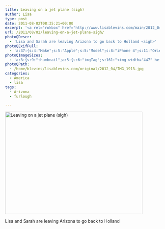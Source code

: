 ```yaml
---
title: Leaving on a jet plane (sigh)
author: Lisa
type: post
date: 2011-08-02T08:35:21+00:00
excerpt: '<a rel="rokbox" href="http://www.lisablevins.com/main/2012_04/IMG_1913.jpg" title="Leaving on a jet plane (sigh)"><img width="447" height="334" alt="Leaving on a jet plane (sigh)" src="http://www.lisablevins.com/thumbnail/2012_04/IMG_1913.jpg" class="photoQexcerpt photoQLinkImg" /></a>'
url: /2011/08/02/leaving-on-a-jet-plane-sigh/
photoQDescr:
  - 'Lisa and Sarah are leaving Arizona to go back to Holland <sigh>'
photoQExifFull:
  - 'a:37:{s:4:"Make";s:5:"Apple";s:5:"Model";s:8:"iPhone 4";s:11:"Orientation";s:17:"1: Normal (0 deg)";s:11:"xResolution";s:26:"72 dots per ResolutionUnit";s:11:"yResolution";s:26:"72 dots per ResolutionUnit";s:14:"ResolutionUnit";s:4:"Inch";s:8:"Software";s:5:"4.3.5";s:8:"DateTime";s:19:"2011:08:02 09:35:21";s:12:"ExposureTime";s:8:"1/15 sec";s:7:"FNumber";s:5:"f/2.8";s:15:"ExposureProgram";s:7:"Program";s:15:"ISOSpeedRatings";s:3:"250";s:11:"ExifVersion";s:12:"version 2.21";s:16:"DateTimeOriginal";s:19:"2011:08:02 09:35:21";s:17:"DateTimedigitized";s:19:"2011:08:02 09:35:21";s:17:"ShutterSpeedValue";s:8:"1/15 sec";s:13:"ApertureValue";s:5:"f/2.8";s:12:"MeteringMode";s:13:"Multi-Segment";s:5:"Flash";s:8:"No Flash";s:11:"FocalLength";s:7:"3.85 mm";s:15:"FlashPixVersion";s:9:"version 1";s:10:"ColorSpace";s:4:"sRGB";s:14:"ExifImageWidth";s:11:"2592 pixels";s:15:"ExifImageHeight";s:11:"1936 pixels";s:13:"SensingMethod";s:35:"Unknown: One Chip Color Area Sensor";s:12:"ExposureMode";s:1:"0";s:12:"WhiteBalance";s:1:"0";s:16:"SceneCaptureMode";s:1:"0";s:20:"FocalLength35mmEquiv";s:0:"";s:7:"NumTags";s:1:"7";s:18:"Latitude Reference";s:1:"N";s:8:"Latitude";s:15:"33.435833333333";s:19:"Longitude Reference";s:1:"W";s:9:"Longitude";s:7:"112.015";s:4:"Time";s:10:"1314:35:16";s:17:"ImageDirectionRef";s:1:"T";s:14:"ImageDirection";s:15:"135.06488549618";}'
photoQImageSizes:
  - 'a:3:{s:9:"thumbnail";a:5:{s:6:"imgTag";s:161:"<img width="447" height="334" alt="Leaving on a jet plane (sigh)" src="http://www.lisablevins.com/thumbnail/2012_04/IMG_1913.jpg" class="PhotoQImg" />";s:6:"imgUrl";s:68:"http://www.lisablevins.com/thumbnail/2012_04/IMG_1913.jpg";s:7:"imgPath";s:71:"/home/blevins/lisablevins.com/thumbnail/2012_04/IMG_1913.jpg";s:8:"imgWidth";s:3:"447";s:9:"imgHeight";s:3:"334";}s:4:"main";a:5:{s:6:"imgTag";s:156:"<img width="700" height="523" alt="Leaving on a jet plane (sigh)" src="http://www.lisablevins.com/main/2012_04/IMG_1913.jpg" class="PhotoQImg" />";s:6:"imgUrl";s:63:"http://www.lisablevins.com/main/2012_04/IMG_1913.jpg";s:7:"imgPath";s:66:"/home/blevins/lisablevins.com/main/2012_04/IMG_1913.jpg";s:8:"imgWidth";s:3:"700";s:9:"imgHeight";s:3:"523";}s:8:"original";a:5:{s:6:"imgTag";s:162:"<img width="2592" height="1936" alt="Leaving on a jet plane (sigh)" src="http://www.lisablevins.com/original/2012_04/IMG_1913.jpg" class="PhotoQImg" />";s:6:"imgUrl";s:67:"http://www.lisablevins.com/original/2012_04/IMG_1913.jpg";s:7:"imgPath";s:70:"/home/blevins/lisablevins.com/original/2012_04/IMG_1913.jpg";s:8:"imgWidth";s:4:"2592";s:9:"imgHeight";s:4:"1936";}}'
photoQPath:
  - /home/blevins/lisablevins.com/original/2012_04/IMG_1913.jpg
categories:
  - America
  - lisa
tags:
  - Arizona
  - furlough

---
```

<a rel="lightbox" href="http://www.lisablevins.com/main/2012_04/IMG_1913.jpg" title="Leaving on a jet plane (sigh)"><img width="447" height="334" alt="Leaving on a jet plane (sigh)" src="http://www.lisablevins.com/thumbnail/2012_04/IMG_1913.jpg" class="photoQcontent photoQLinkImg" /></a>

<div class="photoQDescr">
  Lisa and Sarah are leaving Arizona to go back to Holland <sigh>
</div>